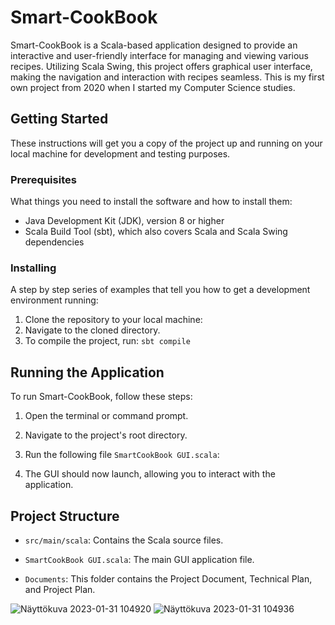# Smart-CookBook

Smart-CookBook is a Scala-based application designed to provide an interactive and user-friendly interface for managing and viewing various recipes. Utilizing Scala Swing, this project offers graphical user interface, making the navigation and interaction with recipes seamless. This is my first own project from 2020 when I started my Computer Science studies.

## Getting Started

These instructions will get you a copy of the project up and running on your local machine for development and testing purposes.

### Prerequisites

What things you need to install the software and how to install them:

- Java Development Kit (JDK), version 8 or higher
- Scala Build Tool (sbt), which also covers Scala and Scala Swing dependencies

### Installing

A step by step series of examples that tell you how to get a development environment running:

1. Clone the repository to your local machine:
2. Navigate to the cloned directory.
3. To compile the project, run: ```sbt compile```

## Running the Application

To run Smart-CookBook, follow these steps:

1. Open the terminal or command prompt.

2. Navigate to the project's root directory.

3. Run the following file `SmartCookBook GUI.scala`:
   
4. The GUI should now launch, allowing you to interact with the application.

## Project Structure

- `src/main/scala`: Contains the Scala source files.
- `SmartCookBook GUI.scala`: The main GUI application file.

- `Documents`: This folder contains the Project Document, Technical Plan, and Project Plan.


![Näyttökuva 2023-01-31 104920](https://user-images.githubusercontent.com/71660117/215719110-6c3ee928-b059-41dc-adf6-f1bb67ccbc46.png)
![Näyttökuva 2023-01-31 104936](https://user-images.githubusercontent.com/71660117/215719188-2fd22915-6d1e-47d9-a0e0-e8c3b5b8878d.png)


